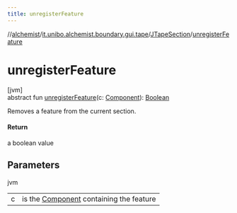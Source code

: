 ```yaml
---
title: unregisterFeature
---
```

//[alchemist](../../../index.html)/[it.unibo.alchemist.boundary.gui.tape](../index.html)/[JTapeSection](index.html)/[unregisterFeature](unregister-feature.html)



# unregisterFeature



[jvm]\
abstract fun [unregisterFeature](unregister-feature.html)(c: [Component](https://docs.oracle.com/javase/8/docs/api/java/awt/Component.html)): [Boolean](https://kotlinlang.org/api/latest/jvm/stdlib/kotlin/-boolean/index.html)



Removes a feature from the current section.



#### Return



a boolean value



## Parameters


jvm

| | |
|---|---|
| c | is the [Component](https://docs.oracle.com/javase/8/docs/api/java/awt/Component.html) containing the feature |





